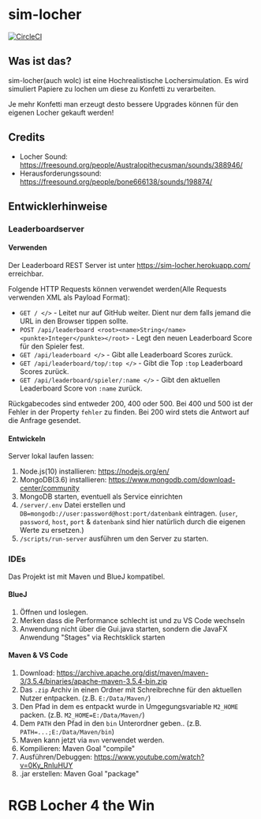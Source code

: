 # sim-locher

[![CircleCI](https://circleci.com/gh/PatrickSachs/sim-locher.svg?style=svg)](https://circleci.com/gh/PatrickSachs/sim-locher)

## Was ist das?

sim-locher(auch wolc) ist eine Hochrealistische Lochersimulation. Es wird simuliert Papiere zu lochen um diese zu Konfetti zu verarbeiten.

Je mehr Konfetti man erzeugt desto bessere Upgrades können für den eigenen Locher gekauft werden!

## Credits

* Locher Sound: https://freesound.org/people/Australopithecusman/sounds/388946/
* Herausforderungssound: https://freesound.org/people/bone666138/sounds/198874/

## Entwicklerhinweise

### Leaderboardserver

#### Verwenden

Der Leaderboard REST Server ist unter https://sim-locher.herokuapp.com/ erreichbar.

Folgende HTTP Requests können verwendet werden(Alle Requests verwenden XML als Payload Format):

 * `GET / </>` - Leitet nur auf GitHub weiter. Dient nur dem falls jemand die URL in den Browser tippen sollte.
 * `POST /api/leaderboard <root><name>String</name><punkte>Integer</punkte></root>` - Legt den neuen Leaderboard Score für den Spieler fest.
 * `GET /api/leaderboard </>` - Gibt alle Leaderboard Scores zurück.
 * `GET /api/leaderboard/top/:top </>` - Gibt die Top `:top` Leaderboard Scores zurück.
 * `GET /api/leaderboard/spieler/:name </>` - Gibt den aktuellen Leaderboard Score von `:name` zurück.

Rückgabecodes sind entweder 200, 400 oder 500. Bei 400 und 500 ist der Fehler in der Property `fehler` zu finden.
Bei 200 wird stets die Antwort auf die Anfrage gesendet.

#### Entwickeln

Server lokal laufen lassen: 

1. Node.js(10) installieren: https://nodejs.org/en/
2. MongoDB(3.6) installieren: https://www.mongodb.com/download-center/community
3. MongoDB starten, eventuell als Service einrichten
4. `/server/.env` Datei erstellen und `DB=mongodb://user:password@host:port/datenbank` eintragen. (`user`, `password`, `host`, `port` & `datenbank` sind hier natürlich durch die eigenen Werte zu ersetzen.)
5. `/scripts/run-server` ausführen um den Server zu starten.

### IDEs

Das Projekt ist mit Maven und BlueJ kompatibel.

#### BlueJ

1. Öffnen und loslegen.
2. Merken dass die Performance schlecht ist und zu VS Code wechseln
3. Anwendung nicht über die Gui.java starten, sondern die JavaFX Anwendung "Stages" via Rechtsklick starten

#### Maven & VS Code

1. Download: https://archive.apache.org/dist/maven/maven-3/3.5.4/binaries/apache-maven-3.5.4-bin.zip
2. Das `.zip` Archiv in einen Ordner mit Schreibrechne für den aktuellen Nutzer entpacken. (z.B. `E:/Data/Maven/`)
3. Den Pfad in dem es entpackt wurde in Umgegungsvariable `M2_HOME` packen. (z.B. `M2_HOME=E:/Data/Maven/`)
4. Dem `PATH` den Pfad in den `bin` Unterordner geben.. (z.B. `PATH=...;E:/Data/Maven/bin`)
5. Maven kann jetzt via `mvn` verwendet werden.
6. Kompilieren: Maven Goal "compile"
7. Ausführen/Debuggen: https://www.youtube.com/watch?v=0Ky_RnluHUY
8. .jar erstellen: Maven Goal "package"


 
# RGB Locher 4 the Win
